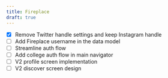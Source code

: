 ```yaml
---
title: Fireplace
draft: true
---
```


- [x] Remove Twitter handle settings and keep Instagram handle
- [ ] Add Fireplace username in the data model
- [ ] Streamline auth flow
- [ ] Add college auth flow in main navigator
- [ ] V2 profile screen implementation
- [ ] V2 discover screen design
